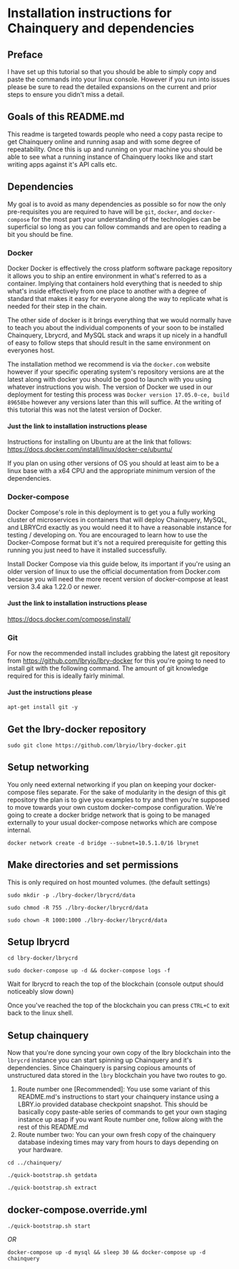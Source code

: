# Installation instructions for Chainquery and dependencies
## Preface
I have set up this tutorial so that you should be able to simply copy and paste the commands into your linux console.  However if you run into issues please be sure to read the detailed expansions on the current and prior steps to ensure you didn't miss a detail.

## Goals of this README.md
This readme is targeted towards people who need a copy pasta recipe to get Chainquery online and running asap and with some degree of repeatability.  Once this is up and running on your machine you should be able to see what a running instance of Chainquery looks like and start writing apps against it's API calls etc.

## Dependencies
My goal is to avoid as many dependencies as possible so for now the only pre-requisites you are required to have will be `git`, `docker`, and `docker-compose` for the most part your understanding of the technologies can be superficial so long as you can follow commands and are open to reading a bit you should be fine.

### Docker
Docker
Docker is effectively the cross platform software package repository it allows you to ship an entire environment in what's referred to as a container.  Implying that containers hold everything that is needed to ship what's inside effectively from one place to another with a degree of standard that makes it easy for everyone along the way to replicate what is needed for their step in the chain.  

The other side of docker is it brings everything that we would normally have to teach you about the individual components of your soon to be installed Chainquery, Lbrycrd, and MySQL stack and wraps it up nicely in a handfull of easy to follow steps that should result in the same environment on everyones host.

The installation method we recommend is via the `docker.com` website however if your specific operating system's repository versions are at the latest along with docker you should be good to launch with you using whatever instructions you wish.  The version of Docker we used in our deployment for testing this process was `Docker version 17.05.0-ce, build 89658be` however any versions later than this will suffice.  At the writing of this tutorial this was not the latest version of Docker.

#### Just the link to installation instructions please
Instructions for installing on Ubuntu are at the link that follows:
https://docs.docker.com/install/linux/docker-ce/ubuntu/

If you plan on using other versions of OS you should at least aim to be a linux base with a x64 CPU and the appropriate minimum version of the dependencies.

### Docker-compose
Docker Compose's role in this deployment is to get you a fully working cluster of microservices in containers that will deploy Chainquery, MySQL, and LBRYCrd exactly as you would need it to have a reasonable instance for testing / developing on.  You are encouraged to learn how to use the Docker-Compose format but it's not a required prerequisite for getting this running you just need to have it installed successfully.

Install Docker Compose via this guide below, its important if you're using an older version of linux to use the official documentation from Docker.com because you will need the more recent version of docker-compose at least version 3.4 aka 1.22.0 or newer.

#### Just the link to installation instructions please
https://docs.docker.com/compose/install/

### Git
For now the recommended install includes grabbing the latest git repository from https://github.com/lbryio/lbry-docker for this you're going to need to install git with the following command.  The amount of git knowledge required for this is ideally fairly minimal.

#### Just the instructions please
`apt-get install git -y`

## Get the lbry-docker repository

`sudo git clone https://github.com/lbryio/lbry-docker.git`

## Setup networking

You only need external networking if you plan on keeping your docker-compose files separate.
For the sake of modularity in the design of this git repository the plan is to give you examples to try and then you're supposed to move towards your own custom docker-compose configuration.  We're going to create
a docker bridge network that is going to be managed externally to your usual docker-compose networks which are compose internal.

`docker network create -d bridge --subnet=10.5.1.0/16 lbrynet`

## Make directories and set permissions

This is only required on host mounted volumes. (the default settings)

`sudo mkdir -p ./lbry-docker/lbrycrd/data`

`sudo chmod -R 755 ./lbry-docker/lbrycrd/data`

`sudo chown -R 1000:1000 ./lbry-docker/lbrycrd/data`

## Setup lbrycrd

`cd lbry-docker/lbrycrd`

`sudo docker-compose up -d && docker-compose logs -f`

Wait for lbrycrd to reach the top of the blockchain (console output should noticeably slow down)

Once you've reached the top of the blockchain you can press `CTRL+C` to exit back to the linux shell.

## Setup chainquery

Now that you're done syncing your own copy of the lbry blockchain into the `lbrycrd` instance you can start spinning up Chainquery and it's dependencies.  Since Chainquery is parsing copious amounts of unstructured data stored in the `lbry` blockchain you have two routes to go.

1. Route number one [Recommended]: You use some variant of this README.md's instructions to start your chainquery instance using a LBRY.io provided database checkpoint snapshot.  This should be basically copy paste-able series of commands to get your own staging instance up asap if you want Route number one, follow along with the rest of this README.md
2. Route number two: You can your own fresh copy of the chainquery database indexing times may vary from hours to days depending on your hardware.

`cd ../chainquery/`

`./quick-bootstrap.sh getdata`

`./quick-bootstrap.sh extract`

## docker-compose.override.yml

`./quick-bootstrap.sh start`

*OR*

`docker-compose up -d mysql && sleep 30 && docker-compose up -d chainquery`
